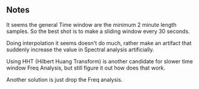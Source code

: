 ## Notes

It seems the general Time window are the minimum 2 minute length samples. So the best shot is to make a sliding window every 30 seconds.

Doing interpolation it seems doesn't do much, rather make an artifact that suddenly increase the value in Spectral analysis artificially.

Using HHT (Hilbert Huang Transform) is another candidate for slower time window Freq Analysis, but still figure it out how does that work.

Another solution is just drop the Freq analysis.
